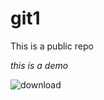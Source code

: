 # git1

This is a public repo

 *this is a demo*
 
 ![download](https://user-images.githubusercontent.com/96464377/146903913-e50bb6cd-7c38-4e82-847b-6e070cfb3325.png)
